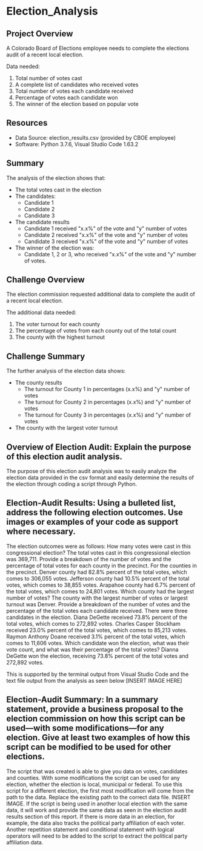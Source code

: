 # Election_Analysis

## Project Overview
A Colorado Board of Elections employee needs to complete the elections audit of a recent local election.

Data needed:
1. Total number of votes cast
2. A complete list of candidates who received votes
3. Total number of votes each candidate received
4. Percentage of votes each candidate won
5. The winner of the election based on popular vote

## Resources
- Data Source: election_results.csv (provided by CBOE employee)
- Software: Python 3.7.6, Visual Studio Code 1.63.2
## Summary
The analysis of the election shows that:
- The total votes cast in the election
- The candidates:
    - Candidate 1
    - Candidate 2
    - Candidate 3
- The candidate results
    - Candidate 1 received "x.x%" of the vote and "y" number of votes
    - Candidate 2 received "x.x%" of the vote and "y" number of votes
    - Candidate 3 received "x.x%" of the vote and "y" number of votes
- The winner of the election was:
    - Candidate 1, 2 or 3, who received "x.x%" of the vote and "y" number of votes.
    
## Challenge Overview
The election commission requested additional data to complete the audit of a recent local election.

The additional data needed:
1. The voter turnout for each county
2. The percentage of votes from each county out of the total count
3. The county with the highest turnout

## Challenge Summary
The further analysis of the election data shows:
- The county results
    - The turnout for County 1 in percentages (x.x%) and "y" number of votes  
    - The turnout for County 2 in percentages (x.x%) and "y" number of votes  
    - The turnout for County 3 in percentages (x.x%) and "y" number of votes  
- The county with the largest voter turnout

## Overview of Election Audit: Explain the purpose of this election audit analysis.
The purpose of this election audit analysis was to easily analyze the election data provided in the csv format and easily determine the results of the election through coding a script through Python. 

## Election-Audit Results: Using a bulleted list, address the following election outcomes. Use images or examples of your code as support where necessary.
The election outcomes were as follows:
How many votes were cast in this congressional election? The total votes cast in this congressional election was 369,711.
Provide a breakdown of the number of votes and the percentage of total votes for each county in the precinct. For the counties in the precinct. Denver county had 82.8% percent of the total votes, which comes to 306,055 votes. Jefferson county had 10.5% percent of the total votes, which comes to 38,855 votes. Arapahoe county had 6.7% percent of the total votes, which comes to 24,801 votes.
Which county had the largest number of votes? The county with the largest number of votes or largest turnout was Denver.
Provide a breakdown of the number of votes and the percentage of the total votes each candidate received. There were three candidates in the election. Diana DeGette received 73.8% percent of the total votes, which comes to 272,892 votes. Charles Casper Stockham received 23.0% percent of the total votes, which comes to 85,213 votes. Raymon Anthony Doane received 3.1% percent of the total votes, which comes to 11,606 votes.
Which candidate won the election, what was their vote count, and what was their percentage of the total votes? Dianna DeGette won the election, receiving 73.8% percent of the total votes and 272,892 votes.

This is supported by the terminal output from Visual Studio Code and the text file output from the analysis as seen below [INSERT IMAGE HERE] 

## Election-Audit Summary: In a summary statement, provide a business proposal to the election commission on how this script can be used—with some modifications—for any election. Give at least two examples of how this script can be modified to be used for other elections.
The script that was created is able to give you data on votes, candidates and counties. With some modifications the script can be used for any election, whether the election is local, municipal or federal. To use this script for a different election, the first most modification will come from the path to the data. Replace the existing path to the correct data file. INSERT IMAGE. If the script is being used in another local election with the same data, it will work and provide the same data as seen in the election audit results section of this report. If there is more data in an election, for example, the data also tracks the political party affiliation of each voter. Another repetition statement and conditional statement with logical operators will need to be added to the script to extract the political party affiliation data. 
